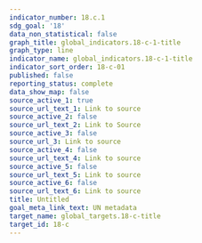 ```yaml
---
indicator_number: 18.c.1
sdg_goal: '18'
data_non_statistical: false
graph_title: global_indicators.18-c-1-title
graph_type: line
indicator_name: global_indicators.18-c-1-title
indicator_sort_order: 18-c-01
published: false
reporting_status: complete
data_show_map: false
source_active_1: true
source_url_text_1: Link to source
source_active_2: false
source_url_text_2: Link to Source
source_active_3: false
source_url_3: Link to source
source_active_4: false
source_url_text_4: Link to source
source_active_5: false
source_url_text_5: Link to source
source_active_6: false
source_url_text_6: Link to source
title: Untitled
goal_meta_link_text: UN metadata
target_name: global_targets.18-c-title
target_id: 18-c
---
```

